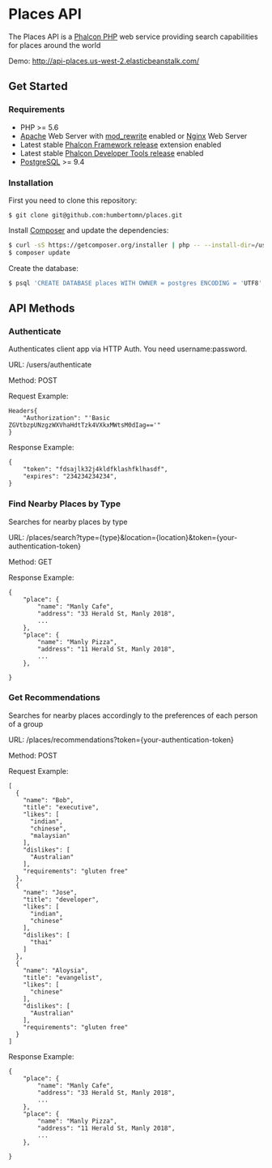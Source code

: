 # Places API

The Places API is a [Phalcon PHP][1] web service providing search capabilities for places around the world

Demo: http://api-places.us-west-2.elasticbeanstalk.com/

## Get Started

### Requirements

* PHP >= 5.6
* [Apache][2] Web Server with [mod_rewrite][3] enabled or [Nginx][4] Web Server
* Latest stable [Phalcon Framework release][5] extension enabled
* Latest stable [Phalcon Developer Tools release][6] enabled
* [PostgreSQL][7] >= 9.4

### Installation

First you need to clone this repository:

```
$ git clone git@github.com:humbertomn/places.git
```

Install [Composer][8] and update the dependencies:

```sh
$ curl -sS https://getcomposer.org/installer | php -- --install-dir=/usr/local/bin --filename=composer
$ composer update
```

Create the database:

```sh
$ psql 'CREATE DATABASE places WITH OWNER = postgres ENCODING = 'UTF8';'
```

## API Methods

### Authenticate
Authenticates client app via HTTP Auth. You need username:password.

URL: /users/authenticate

Method: POST

Request Example:
```
Headers{
    "Authorization": "'Basic ZGVtbzpUNzgzWXVhaHdtTzk4VXkxMWtsM0dIag=='"
}
```

Response Example:
```
{
    "token": "fdsajlk32j4kldfklashfklhasdf",
    "expires": "234234234234",
}
```

### Find Nearby Places by Type
Searches for nearby places by type

URL: /places/search?type={type}&location={location}&token={your-authentication-token}

Method: GET

Response Example:
```
{
    "place": {
        "name": "Manly Cafe",
        "address": "33 Herald St, Manly 2018",
        ...
    },
    "place": {
        "name": "Manly Pizza",
        "address": "11 Herald St, Manly 2018",
        ...
    },

}
```

### Get Recommendations
Searches for nearby places accordingly to the preferences of each person of a group

URL: /places/recommendations?token={your-authentication-token}

Method: POST

Request Example:
```
[
  {
    "name": "Bob",
    "title": "executive",
    "likes": [
      "indian",
      "chinese",
      "malaysian"
    ],
    "dislikes": [
      "Australian"
    ],
    "requirements": "gluten free"
  },
  {
    "name": "Jose",
    "title": "developer",
    "likes": [
      "indian",
      "chinese"
    ],
    "dislikes": [
      "thai"
    ]
  },
  {
    "name": "Aloysia",
    "title": "evangelist",
    "likes": [
      "chinese"
    ],
    "dislikes": [
      "Australian"
    ],
    "requirements": "gluten free"
  }
]
```

Response Example:
```
{
    "place": {
        "name": "Manly Cafe",
        "address": "33 Herald St, Manly 2018",
        ...
    },
    "place": {
        "name": "Manly Pizza",
        "address": "11 Herald St, Manly 2018",
        ...
    },

}
```

[1]: https://phalconphp.com/
[2]: http://httpd.apache.org/
[3]: http://httpd.apache.org/docs/current/mod/mod_rewrite.html
[4]: http://nginx.org/
[5]: https://github.com/phalcon/cphalcon/releases
[6]: https://docs.phalconphp.com/en/latest/reference/tools.html
[7]: http://www.postgresql.org/
[8]: https://getcomposer.org/